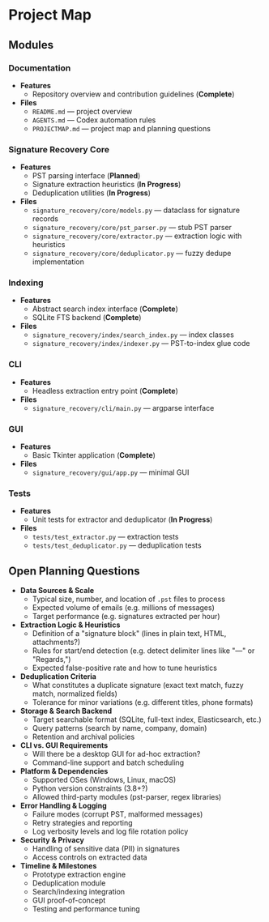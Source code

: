 # Project Map

## Modules

### Documentation
- **Features**
  - Repository overview and contribution guidelines (**Complete**)
- **Files**
  - `README.md` — project overview
  - `AGENTS.md` — Codex automation rules
  - `PROJECTMAP.md` — project map and planning questions

### Signature Recovery Core
- **Features**
  - PST parsing interface (**Planned**)
  - Signature extraction heuristics (**In Progress**)
  - Deduplication utilities (**In Progress**)
- **Files**
  - `signature_recovery/core/models.py` — dataclass for signature records
  - `signature_recovery/core/pst_parser.py` — stub PST parser
  - `signature_recovery/core/extractor.py` — extraction logic with heuristics
  - `signature_recovery/core/deduplicator.py` — fuzzy dedupe implementation

### Indexing
- **Features**
  - Abstract search index interface (**Complete**)
  - SQLite FTS backend (**Complete**)
- **Files**
  - `signature_recovery/index/search_index.py` — index classes
  - `signature_recovery/index/indexer.py` — PST-to-index glue code

### CLI
- **Features**
  - Headless extraction entry point (**Complete**)
- **Files**
  - `signature_recovery/cli/main.py` — argparse interface

### GUI
- **Features**
  - Basic Tkinter application (**Complete**)
- **Files**
  - `signature_recovery/gui/app.py` — minimal GUI

### Tests
- **Features**
  - Unit tests for extractor and deduplicator (**In Progress**)
- **Files**
  - `tests/test_extractor.py` — extraction tests
  - `tests/test_deduplicator.py` — deduplication tests

## Open Planning Questions

- **Data Sources & Scale**
  - Typical size, number, and location of `.pst` files to process
  - Expected volume of emails (e.g. millions of messages)
  - Target performance (e.g. signatures extracted per hour)
- **Extraction Logic & Heuristics**
  - Definition of a "signature block" (lines in plain text, HTML, attachments?)
  - Rules for start/end detection (e.g. detect delimiter lines like "—" or "Regards,")
  - Expected false-positive rate and how to tune heuristics
- **Deduplication Criteria**
  - What constitutes a duplicate signature (exact text match, fuzzy match, normalized fields)
  - Tolerance for minor variations (e.g. different titles, phone formats)
- **Storage & Search Backend**
  - Target searchable format (SQLite, full-text index, Elasticsearch, etc.)
  - Query patterns (search by name, company, domain)
  - Retention and archival policies
- **CLI vs. GUI Requirements**
  - Will there be a desktop GUI for ad-hoc extraction?
  - Command-line support and batch scheduling
- **Platform & Dependencies**
  - Supported OSes (Windows, Linux, macOS)
  - Python version constraints (3.8+?)
  - Allowed third-party modules (pst-parser, regex libraries)
- **Error Handling & Logging**
  - Failure modes (corrupt PST, malformed messages)
  - Retry strategies and reporting
  - Log verbosity levels and log file rotation policy
- **Security & Privacy**
  - Handling of sensitive data (PII) in signatures
  - Access controls on extracted data
- **Timeline & Milestones**
  - Prototype extraction engine
  - Deduplication module
  - Search/indexing integration
  - GUI proof-of-concept
  - Testing and performance tuning
